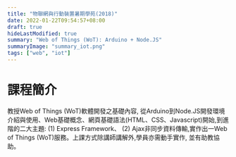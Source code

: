 ```yaml
---
title: "物聯網與行動裝置暑期學苑(2018)"
date: 2022-01-22T09:54:57+08:00
draft: true
hideLastModified: true
summary: "Web of Things (WoT): Arduino + Node.JS"
summaryImage: "summary_iot.png"
tags: ["web", "iot"]
---
```

# 課程簡介
教授Web of Things (WoT)軟體開發之基礎內容, 從Arduino到Node.JS開發環境介紹與使用、Web基礎概念、網頁基礎語法(HTML、CSS、Javascript)開始,到進階的二大主題: (1) Express Framework、 (2) Ajax非同步資料傳輸,實作出一Web of Things (WoT)服務。上課方式除講師講解外,學員亦需動手實作, 並有助教協助。
